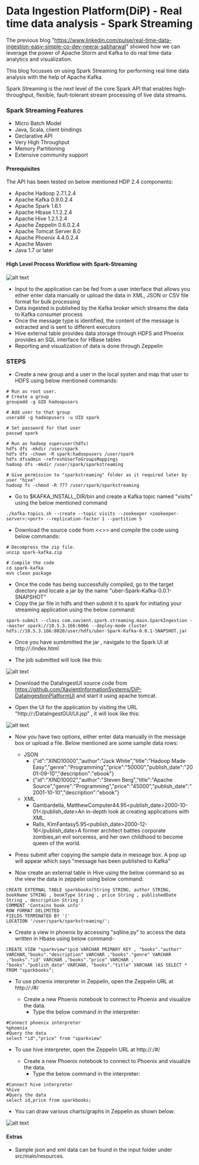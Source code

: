 # Data Ingestion Platform(DiP) - Real time data analysis - Spark Streaming

The previous blog "https://www.linkedin.com/pulse/real-time-data-ingestion-easy-simple-co-dev-neeraj-sabharwal" showed how we can leverage the power of Apache Storm and Kafka to do real time data analytics and visualization.

This blog focusses on using Spark Streaming for performing real time data analysis with the help of Apache Kafka.

Spark Streaming is the next level of the core Spark API that enables high-throughput, flexible, fault-tolerant stream processing of live data streams.

### Spark Streaming Features

  - Micro Batch Model
  - Java, Scala, client bindings
  - Declarative API
  - Very High Throughput 
  - Memory Partitioning
  - Extensive community support

#### Prerequisites
The API has been tested on below mentioned HDP 2.4 components:
- Apache Hadoop 2.7.1.2.4
- Apache Kafka 0.9.0.2.4	
- Apache Spark 1.6.1
- Apache Hbase 1.1.2.2.4
- Apache Hive 1.2.1.2.4
- Apache Zeppelin 0.6.0.2.4
- Apache Tomcat Server 8.0
- Apache Phoenix 4.4.0.2.4
- Apache Maven 
- Java 1.7 or later

#### High Level Process Workflow with Spark-Streaming

![alt text](https://github.com/XavientInformationSystems/Data-Ingestion-Platform/blob/master/dataingest-spark/src/main/resources/images/SparkArchitecture.PNG "Logo Title Text 1") 

- Input to the application can be fed from a user interface that allows you either enter data manually or upload the data in XML, JSON or CSV file format for bulk processing
- Data ingested is published by the Kafka broker which streams the data to Kafka consumer process
- Once the message type is identified, the content of the message is extracted and is sent to different executors
- Hive external table provides data storage through HDFS and Phoenix provides an SQL interface for HBase tables
- Reporting and visualization  of data is done through Zeppelin

### STEPS
  - Create a new group and a user in the local systen and map that user to HDFS using below mentioned commands:
```
# Run as root user.
# Create a group
groupadd -g GID hadoopusers

# Add user to that group
useradd -g hadoopusers -u UID spark

# Set password for that user
passwd spark

# Run as hadoop superuser(hdfs)
hdfs dfs -mkdir /user/spark
hdfs dfs -chown -R spark:hadoopusers /user/spark
hdfs dfsadmin -refreshUserToGroupsMappings
hadoop dfs -mkdir /user/spark/sparkstreaming

# Give permission to "sparkstreaming" folder as it required later by user "hive"
hadoop fs -chmod -R 777 /user/spark/sparkstreaming
``` 

- Go to $KAFKA_INSTALL_DIR/bin and create a Kafka topic named "visits" using the below mentioned command
```
./kafka-topics.sh --create --topic visits --zookeeper <zookeeper-server>:<port> --replication-factor 1 --partition 5
```

- Download the source code from <<<TODO>>> and compile the code using below commands:

```
# Decompress the zip file.
unzip spark-kafka.zip

# Compile the code
cd spark-kafka
mvn clean package
```

- Once the code has being successfully compiled, go to the target directory and locate a jar by the name "uber-Spark-Kafka-0.0.1-SNAPSHOT"
- Copy the jar file in hdfs and then submit it to spark for initiating your streaming application using the below command:

```
spark-submit --class com.xavient.spark.streaming.main.SparkIngestion --master spark://10.5.3.166:6066 --deploy-mode cluster hdfs://10.5.3.166:8020/user/hdfs/uber-Spark-Kafka-0.0.1-SNAPSHOT.jar
```

- Once you have sumbmitted the jar , navigate to the Spark UI at http://<spark-ui-server>:<port>/index.html

- The job submitted will look like this:

![alt text](https://github.com/XavientInformationSystems/Data-Ingestion-Platform/blob/master/dataingest-spark/src/main/resources/images/sparkUI.png "Logo Title Text 1") 

- Download the DataIngestUI source code from https://github.com/XavientInformationSystems/DiP-DataIngestionPlatformUI and start it using apache tomcat.


- Open the UI for the application by visiting the URL "http://<tomcat-server>:<port>/DataIngestGUI/UI.jsp" , it will look like this:

![alt text](https://github.com/XavientInformationSystems/Data-Ingestion-Platform/blob/master/dataingest-spark/src/main/resources/images/dataingestUI.png "Logo Title Text 1") 

- Now you have two options, either enter data manually in the message box or upload a file. Below mentioned are some sample data rows:
    - JSON
        - {"id":"XIND10000","author":"Jack White","title":"Hadoop Made Easy","genre":"Programming","price":"50000","publish_date":"2001-09-10","description":"ebook"}
        - {"id":"XIND10002","author":"Steven Berg","title":"Apache Source","genre":"Programming","price":"45000","publish_date":"2001-10-10","description":"ebook"}
    - XML
       -    <catalog><book id="bk101"><author>Gambardella, Matthew</author><title>XML Developer's Guide</title><genre>Computer</genre><price>44.95</price><publish_date>2000-10-01</publish_date><description>An in-depth look at creating applications with XML.</description></book></catalog>
       -    <catalog><book id="bk102"><author>Ralls, Kim</author><title>Midnight Rain</title><genre>Fantasy</genre><price>5.95</price><publish_date>2000-12-16</publish_date><description>A former architect battles corporate zombies,an evil sorceress, and her own childhood to become queen of the world.</description></book></catalog>

-   Press submit after copying the sample data in message box. A pop up will appear which says "message has been published to Kafka"

- Now create an external table in Hive using the below command so as the view the data in zeppelin using below command:
    
```
CREATE EXTERNAL TABLE sparkbooks(String STRING, author STRING, bookName STRING , bookType String , price String , publishedDate String , description String )
COMMENT 'Contains book info'
ROW FORMAT DELIMITED
FIELDS TERMINATED BY '|'
LOCATION '/user/spark/sparkstreaming/';
```
- Create a view in phoenix by accessing "sqlline.py" to access the data written in Hbase using below command-

```
CREATE VIEW "sparkview"(pid VARCHAR PRIMARY KEY , "books"."author" VARCHAR,"books"."description" VARCHAR ,"books"."genre" VARCHAR ,"books"."id" VARCHAR ,"books"."price" VARCHAR , "books"."publish_date" VARCHAR, "books"."title" VARCHAR )AS SELECT * FROM "sparkbooks";
```
- To use phoenix interpreter in Zeppelin, open the Zeppelin URL at http://<zeppelin-server>:<port>/#/
    - Create a new Phoenix notebook to connect to Phoenix and visualize the data.
        - Type the below command in the interpreter:
```
#Connect phoenix interpreter
%phoenix
#Query the data
select "id","price" from "sparkview"
```

- To use hive interpreter, open the Zeppelin URL at http://<zeppelin-server>:<port>/#/
    -   Create a new Phoenix notebook to connect to Phoenix and visualize the data.
        -   Type the below command in the interpreter:
```
#Connect hive interpreter
%hive
#Query the data
select id,price from sparkbooks;
```

- You can draw various charts/graphs in Zeppelin as shown below:
 
![alt text](https://github.com/XavientInformationSystems/Data-Ingestion-Platform/blob/master/dataingest-spark/src/main/resources/images/zeppelinUI.PNG "Logo Title Text 1") 

#### Extras
- Sample json and xml data can be found in the input folder under src/main/resources.